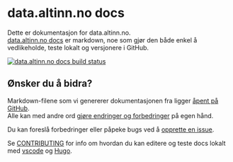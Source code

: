 # data.altinn.no docs

Dette er dokumentasjon for data.altinn.no.  
[data.altinn.no docs](https://docs.data.altinn.no) er markdown, noe som gjør den både enkel å vedlikeholde, teste lokalt og versjonere i GitHub.

[![data.altinn.no docs build status](https://github.com/data-altinn-no/docs/actions/workflows/azure-static-web-apps-wonderful-mushroom-02abe3903.yml/badge.svg?branch=master)](https://github.com/data-altinn-no/docs/actions/workflows/azure-static-web-apps-wonderful-mushroom-02abe3903.yml)

## Ønsker du å bidra?

Markdown-filene som vi genererer dokumentasjonen fra ligger [åpent på GitHub](https://github.com/data-altinn-no/docs/tree/master/content).  
Alle kan med andre ord [gjøre endringer og forbedringer](https://help.github.com/articles/editing-files-in-another-user-s-repository/) på egen hånd.

Du kan foreslå forbedringer eller påpeke bugs ved å [opprette en issue](https://github.com/data-altinn-no/docs/issues).

Se [CONTRIBUTING](CONTRIBUTING.md) for info om hvordan du kan editere og teste docs lokalt med [vscode](https://code.visualstudio.com/) og [Hugo](https://gohugo.io).
